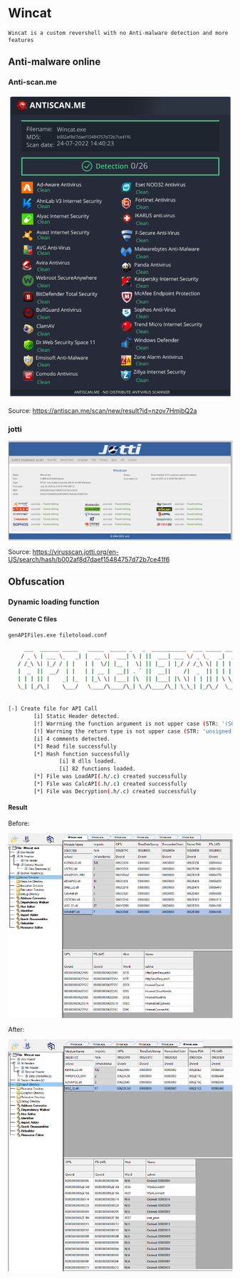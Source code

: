 # Wincat

```text
Wincat is a custom revershell with no Anti-malware detection and more features
```

## Anti-malware online

### Anti-scan.me

![Scan1](Images/Scan1.png)

Source: <https://antiscan.me/scan/new/result?id=nzov7HmjbQ2a>

### jotti

![Scan2](Images/Scan2.png)

Source: <https://virusscan.jotti.org/en-US/search/hash/b002af8d7daef15484757d72b7ce41f6>

## Obfuscation

### Dynamic loading function

#### Generate C files

`genAPIFiles.exe filetoload.conf`

```sh
     ___  ______ _____   _____  _____ _   _  ___________  ___ _____ ___________
    / _ \ | ___ \_   _| |  __ \|  ___| \ | ||  ___| ___ \/ _ \_   _|  _  | ___ \
   / /_\ \| |_/ / | |   | |  \/| |__ |  \| || |__ | |_/ / /_\ \| | | | | | |_/ /
   |  _  ||  __/  | |   | | __ |  __|| . ` ||  __||    /|  _  || | | | | |    /
   | | | || |    _| |_  | |_\ \| |___| |\  || |___| |\ \| | | || | \ \_/ / |\ \
   \_| |_/\_|    \___/   \____/\____/\_| \_/\____/\_| \_\_| |_/\_/  \___/\_| \_|


[-] Create file for API Call
        [i] Static Header detected.
        [!] Warrning the function argument is not upper case (STR: '(SOCKET,CONST struct sockaddr*,INT)' LINE: 75) !
        [!] Warrning the return type is not upper case (STR: 'unsigned long' LINE: 77) !
        [i] 4 comments detected.
        [*] Read file successfully
        [*] Hash function successfully
                [i] 8 dlls loaded.
                [i] 82 functions loaded.
        [*] File was LoadAPI(.h/.c) created successfully
        [*] File was CalcAPI(.h/.c) created successfully
        [*] File was Decryption(.h/.c) created successfully
```

#### Result

Before:

![ImportationTable1](Images/ImportationTable1.png)

After:

![ImportationTable2](Images/ImportationTable2.png)